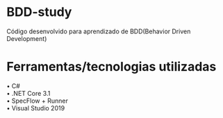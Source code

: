 # BDD-study
Código desenvolvido para aprendizado de BDD(Behavior Driven Development)

# Ferramentas/tecnologias utilizadas
• C# \
• .NET Core 3.1 \
• SpecFlow + Runner \
• Visual Studio 2019
